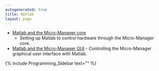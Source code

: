 ```yaml
---
autogenerated: true
title: Matlab
layout: page
---
```


  - [Matlab and the Micro-Manager core](Matlab_Configuration "wikilink")
    - Setting up Matlab to control hardware through the Micro-Manager
    core.
  - [Matlab and the Micro-Manager
    GUI](Matlab_and_the_Micro-Manager_GUI "wikilink") - Controlling the
    Micro-Manager graphical user interface with Matlab.

{% include Programming_Sidebar text="" %}

